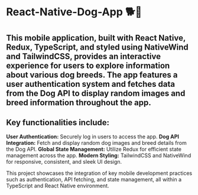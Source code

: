 # React-Native-Dog-App 🐕📱


## This mobile application, built with React Native, Redux, TypeScript, and styled using NativeWind and TailwindCSS, provides an interactive experience for users to explore information about various dog breeds. The app features a user authentication system and fetches data from the Dog API to display random images and breed information throughout the app.

## Key functionalities include:

**User Authentication:** Securely log in users to access the app.
**Dog API Integration:** Fetch and display random dog images and breed details from the Dog API.
**Global State Management:** Utilize Redux for efficient state management across the app.
**Modern Styling:** TailwindCSS and NativeWind for responsive, consistent, and sleek UI design.

This project showcases the integration of key mobile development practices such as authentication, API fetching, and state management, all within a TypeScript and React Native environment.
